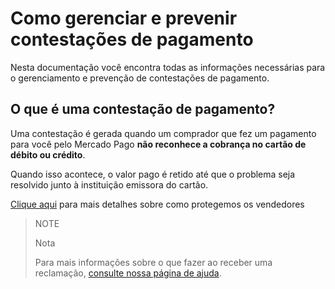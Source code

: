 # Como gerenciar e prevenir contestações de pagamento

Nesta documentação você encontra todas as informações necessárias para o gerenciamento e prevenção de contestações de pagamento.


## O que é uma contestação de pagamento?

Uma contestação é gerada quando um comprador que fez um pagamento para você pelo Mercado Pago **não reconhece a cobrança no cartão de débito ou crédito**.

Quando isso acontece, o valor pago é retido até que o problema seja resolvido junto à instituição emissora do cartão.

[Clique aqui](https://www.mercadopago[FAKER][URL][DOMAIN]/ajuda/Como-protegemos-os-vendedores_500) para mais detalhes sobre como protegemos os vendedores


> NOTE
>
> Nota
>
> Para mais informações sobre o que fazer ao receber uma reclamação, [consulte nossa página de ajuda](https://www.mercadopago[FAKER][URL][DOMAIN]/ajuda/reclamacao-comprador_583).

